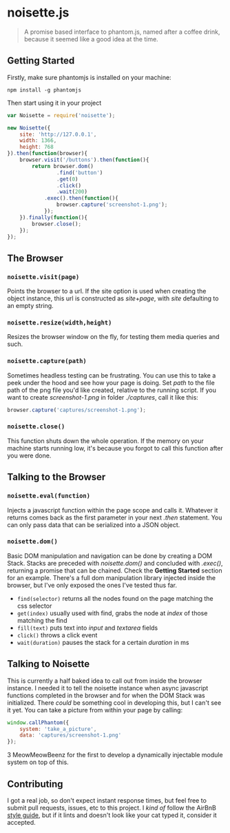 # noisette.js
> A promise based interface to phantom.js, named after a coffee drink, because it seemed like a good idea at the time.

## Getting Started
Firstly, make sure phantomjs is installed on your machine:
```shell
npm install -g phantomjs
```

Then start using it in your project
```Javascript
var Noisette = require('noisette');

new Noisette({
	site: 'http://127.0.0.1',
	width: 1366,
	height: 768
}).then(function(browser){
	browser.visit('/buttons').then(function(){
		return browser.dom()
				.find('button')
				.get(0)
				.click()
				.wait(200)
			.exec().then(function(){
				browser.capture('screenshot-1.png');
			});
	}).finally(function(){
		browser.close();
	});
});
```

## The Browser
### ```noisette.visit(page)```
Points the browser to a url. If the site option is used when creating the object instance, this url is constructed as *site*+*page*, with *site* defaulting to an empty string.
### ```noisette.resize(width,height)```
Resizes the browser window on the fly, for testing them media queries and such.
### ```noisette.capture(path)```
Sometimes headless testing can be frustrating. You can use this to take a peek under the hood and see how your page is doing. Set *path* to the file path of the png file you'd like created, relative to the running script. If you want to create _screenshot-1.png_ in folder _./captures_, call it like this:
```Javascript
browser.capture('captures/screenshot-1.png');
```
### ```noisette.close()```
This function shuts down the whole operation. If the memory on your machine starts running low, it's because you forgot to call this function after you were done.

## Talking to the Browser
### ```noisette.eval(function)```
Injects a javascript function within the page scope and calls it. Whatever it returns comes back as the first parameter in your next _.then_ statement. You can only pass data that can be serialized into a JSON object.
### ```noisette.dom()```
Basic DOM manipulation and navigation can be done by creating a DOM Stack. Stacks are preceded with *noisette.dom()* and concluded with *.exec()*, returning a promise that can be chained. Check the **Getting Started** section for an example. There's a full dom manipulation library injected inside the browser, but I've only exposed the ones I've tested thus far.
+ `find(selector)` returns all the nodes found on the page matching the css selector
+ `get(index)` usually used with find, grabs the node at _index_ of those matching the find
+ `fill(text)` puts text into _input_ and _textarea_ fields
+ `click()` throws a click event
+ `wait(duration)` pauses the stack for a certain _duration_ in ms

## Talking to Noisette
This is currently a half baked idea to call out from inside the browser instance. I needed it to tell the noisette instance when async javascript functions completed in the browser and for when the DOM Stack was initialized. There _could_ be something cool in developing this, but I can't see it yet. You can take a picture from within your page by calling:
```Javascript
window.callPhantom({
	system: 'take_a_picture',
	data: 'captures/screenshot-1.png'
});
```
3 MeowMeowBeenz for the first to develop a dynamically injectable module system on top of this.

## Contributing
I got a real job, so don't expect instant response times, but feel free to submit pull requests, issues, etc to this project. I _kind of_ follow the AirBnB [style guide](https://github.com/airbnb/javascript), but if it lints and doesn't look like your cat typed it, consider it accepted.
